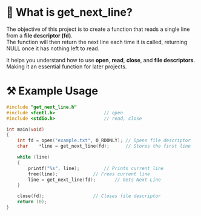 # 🦊 What is get_next_line?

The objective of this project is to create a function that reads a single line from a **file descriptor (fd)**. \
The function will then return the next line each time it is called, returning NULL once it has nothing left to read.

It helps you understand how to use **open**, **read**, **close**, and **file descriptors**. Making it an essential function for later projects.

# ⚒️ Example Usage

```c
#include "get_next_line.h"
#include <fcntl.h>					// open
#include <stdio.h>					// read, close

int	main(void)
{
	int	fd = open("example.txt", O_RDONLY);	// Opens file descriptor
	char	*line = get_next_line(fd);		// Stores the first line

	while (line)
	{
		printf("%s", line);			// Prints current line
		free(line);				// Frees current line
		line = get_next_line(fd);		// Gets Next Line
	}

	close(fd);					// Closes file descriptor
	return (0);
}
```
